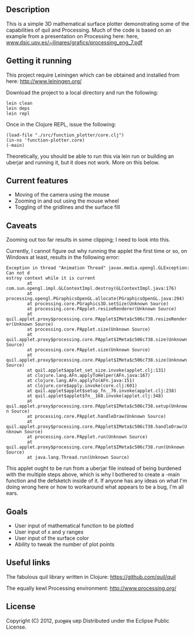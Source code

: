 ## Description

This is a simple 3D mathematical surface plotter demonstrating some of the capabilities of quil and Processing.
Much of the code is based on an example from a presentation on Processing here: here, www.dsic.upv.es/~jlinares/grafics/processing_eng_7.pdf

## Getting it running

This project require Leiningen which can be obtained and installed from here: http://www.leiningen.org/

Download the project to a local directory and run the following:

    lein clean
    lein deps
    lein repl

Once in the Clojure REPL, issue the following:

    (load-file "./src/function_plotter/core.clj")
    (in-ns 'function-plotter.core)
    (-main)

Theoretically, you should be able to run this via lein run or building an uberjar and running it, but it does not work.
More on this below.

## Current features

* Moving of the camera using the mouse
* Zooming in and out using the mouse wheel
* Toggling of the gridlines and the surface fill

## Caveats

Zooming out too far results in some clipping; I need to look into this.

Currently, I cannot figure out why running the applet the first time or so, on Windows at least, results in the following error:

    Exception in thread "Animation Thread" javax.media.opengl.GLException: Can not d
    estroy context while it is current
            at com.sun.opengl.impl.GLContextImpl.destroy(GLContextImpl.java:176)
            at processing.opengl.PGraphicsOpenGL.allocate(PGraphicsOpenGL.java:294)
            at processing.core.PGraphics3D.setSize(Unknown Source)
            at processing.core.PApplet.resizeRenderer(Unknown Source)
            at quil.applet.proxy$processing.core.PApplet$IMeta$c506c738.resizeRender
    er(Unknown Source)
            at processing.core.PApplet.size(Unknown Source)
            at quil.applet.proxy$processing.core.PApplet$IMeta$c506c738.size(Unknown
    Source)
            at processing.core.PApplet.size(Unknown Source)
            at quil.applet.proxy$processing.core.PApplet$IMeta$c506c738.size(Unknown
    Source)
            at quil.applet$applet_set_size.invoke(applet.clj:131)
            at clojure.lang.AFn.applyToHelper(AFn.java:167)
            at clojure.lang.AFn.applyTo(AFn.java:151)
            at clojure.core$apply.invoke(core.clj:601)
            at quil.applet$applet$setup_fn__76.invoke(applet.clj:238)
            at quil.applet$applet$fn__168.invoke(applet.clj:348)
            at quil.applet.proxy$processing.core.PApplet$IMeta$c506c738.setup(Unknow
    n Source)
            at processing.core.PApplet.handleDraw(Unknown Source)
            at quil.applet.proxy$processing.core.PApplet$IMeta$c506c738.handleDraw(U
    nknown Source)
            at processing.core.PApplet.run(Unknown Source)
            at quil.applet.proxy$processing.core.PApplet$IMeta$c506c738.run(Unknown
    Source)
            at java.lang.Thread.run(Unknown Source)

This applet ought to be run from a uberjar file instead of being burdened with the multiple steps above, which is why I bothered to create a -main function and the defsketch inside of it.
If anyone has any ideas on what I'm doing wrong here or how to workaround what appears to be a bug, I'm all ears.

## Goals

* User input of mathematical function to be plotted
* User input of x and y ranges
* User input of the surface color
* Ability to tweak the number of plot points

## Useful links

The fabulous quil library written in Clojure:
https://github.com/quil/quil

The equally kewl Processing environment:
http://www.processing.org/

## License

Copyright (C) 2012, pɹoɟɟǝʞ uɐp
Distributed under the Eclipse Public License.